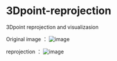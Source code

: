# 3Dpoint-reprojection
3Dpoint reprojection and visualizasion

Original image ：
![image](https://github.com/Konichanx/3Dpoint-reprojection/blob/master/test/Camera_1-000001.png)

reprojection ：
![image](https://github.com/Konichanx/3Dpoint-reprojection/blob/master/test/image_white_0.png)
